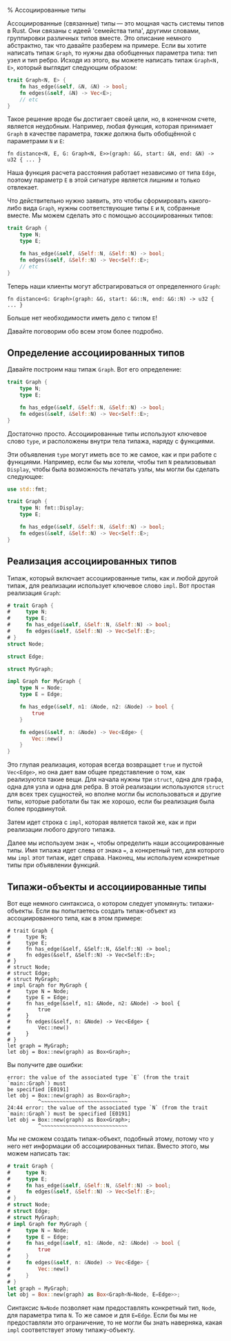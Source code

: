 % Ассоциированные типы

Ассоциированные (связанные) типы — это мощная часть системы типов в Rust. Они
связаны с идеей 'семейства типа', другими словами, группировки различных типов
вместе. Это описание немного абстрактно, так что давайте разберем на примере.
Если вы хотите написать типаж `Graph`, то нужны два обобщенных параметра типа:
тип узел и тип ребро. Исходя из этого, вы можете написать типаж `Graph<N, E>`,
который выглядит следующим образом:

```rust
trait Graph<N, E> {
    fn has_edge(&self, &N, &N) -> bool;
    fn edges(&self, &N) -> Vec<E>;
    // etc
}
```

Такое решение вроде бы достигает своей цели, но, в конечном счете, является
неудобным. Например, любая функция, которая принимает `Graph` в качестве
параметра, _также_ должна быть обобщённой с параметрами `N` и `E`:

```rust,ignore
fn distance<N, E, G: Graph<N, E>>(graph: &G, start: &N, end: &N) -> u32 { ... }
```

Наша функция расчета расстояния работает независимо от типа `Edge`, поэтому
параметр `E` в этой сигнатуре является лишним и только отвлекает.

Что действительно нужно заявить, это чтобы сформировать какого-либо вида
`Graph`, нужны соответствующие типы `E` и `N`, собранные вместе. Мы можем
сделать это с помощью ассоциированных типов:

```rust
trait Graph {
    type N;
    type E;

    fn has_edge(&self, &Self::N, &Self::N) -> bool;
    fn edges(&self, &Self::N) -> Vec<Self::E>;
    // etc
}
```

Теперь наши клиенты могут абстрагироваться от определенного `Graph`:

```rust,ignore
fn distance<G: Graph>(graph: &G, start: &G::N, end: &G::N) -> u32 { ... }
```

Больше нет необходимости иметь дело с типом `E`!

Давайте поговорим обо всем этом более подробно.

## Определение ассоциированных типов

Давайте построим наш типаж `Graph`. Вот его определение:

```rust
trait Graph {
    type N;
    type E;

    fn has_edge(&self, &Self::N, &Self::N) -> bool;
    fn edges(&self, &Self::N) -> Vec<Self::E>;
}
```

Достаточно просто. Ассоциированные типы используют ключевое слово `type`, и
расположены внутри тела типажа, наряду с функциями.

Эти объявления `type` могут иметь все то же самое, как и при работе с функциями.
Например, если бы мы хотели, чтобы тип `N` реализовывал `Display`, чтобы была
возможность печатать узлы, мы могли бы сделать следующее:

```rust
use std::fmt;

trait Graph {
    type N: fmt::Display;
    type E;

    fn has_edge(&self, &Self::N, &Self::N) -> bool;
    fn edges(&self, &Self::N) -> Vec<Self::E>;
}
```

## Реализация ассоциированных типов

Типаж, который включает ассоциированные типы, как и любой другой типаж, для
реализации использует ключевое слово `impl`. Вот простая реализация `Graph`:

```rust
# trait Graph {
#     type N;
#     type E;
#     fn has_edge(&self, &Self::N, &Self::N) -> bool;
#     fn edges(&self, &Self::N) -> Vec<Self::E>;
# }
struct Node;

struct Edge;

struct MyGraph;

impl Graph for MyGraph {
    type N = Node;
    type E = Edge;

    fn has_edge(&self, n1: &Node, n2: &Node) -> bool {
        true
    }

    fn edges(&self, n: &Node) -> Vec<Edge> {
        Vec::new()
    }
}
```

Это глупая реализация, которая всегда возвращает `true` и пустой `Vec<Edge>`, но
она дает вам общее представление о том, как реализуются такие ​​вещи. Для начала
нужны три `struct`, одна для графа, одна для узла и одна для ребра. В этой
реализации используются `struct` для всех трех сущностей, но вполне могли бы
использоваться и другие типы, которые работали бы так же хорошо, если бы
реализация была более продвинутой.

Затем идет строка с `impl`, которая является такой же, как и при реализации
любого другого типажа.

Далее мы используем знак `=`, чтобы определить наши ассоциированные типы. Имя
типажа идет слева от знака `=`, а конкретный тип, для которого мы `impl` этот
типаж, идет справа. Наконец, мы используем конкретные типы при объявлении
функций.

## Типажи-объекты и ассоциированные типы

Вот еще немного синтаксиса, о котором следует упомянуть: типажи-объекты. Если вы
попытаетесь создать типаж-объект из ассоциированного типа, как в этом примере:

```rust,ignore
# trait Graph {
#     type N;
#     type E;
#     fn has_edge(&self, &Self::N, &Self::N) -> bool;
#     fn edges(&self, &Self::N) -> Vec<Self::E>;
# }
# struct Node;
# struct Edge;
# struct MyGraph;
# impl Graph for MyGraph {
#     type N = Node;
#     type E = Edge;
#     fn has_edge(&self, n1: &Node, n2: &Node) -> bool {
#         true
#     }
#     fn edges(&self, n: &Node) -> Vec<Edge> {
#         Vec::new()
#     }
# }
let graph = MyGraph;
let obj = Box::new(graph) as Box<Graph>;
```

Вы получите две ошибки:

```text
error: the value of the associated type `E` (from the trait `main::Graph`) must
be specified [E0191]
let obj = Box::new(graph) as Box<Graph>;
          ^~~~~~~~~~~~~~~~~~~~~~~~~~~~~
24:44 error: the value of the associated type `N` (from the trait
`main::Graph`) must be specified [E0191]
let obj = Box::new(graph) as Box<Graph>;
          ^~~~~~~~~~~~~~~~~~~~~~~~~~~~~
```

Мы не сможем создать типаж-объект, подобный этому, потому что у него нет
информации об ассоциированных типах. Вместо этого, мы можем написать так:

```rust
# trait Graph {
#     type N;
#     type E;
#     fn has_edge(&self, &Self::N, &Self::N) -> bool;
#     fn edges(&self, &Self::N) -> Vec<Self::E>;
# }
# struct Node;
# struct Edge;
# struct MyGraph;
# impl Graph for MyGraph {
#     type N = Node;
#     type E = Edge;
#     fn has_edge(&self, n1: &Node, n2: &Node) -> bool {
#         true
#     }
#     fn edges(&self, n: &Node) -> Vec<Edge> {
#         Vec::new()
#     }
# }
let graph = MyGraph;
let obj = Box::new(graph) as Box<Graph<N=Node, E=Edge>>;
```

Синтаксис `N=Node` позволяет нам предоставлять конкретный тип, `Node`, для
параметра типа `N`. То же самое и для `E=Edge`. Если бы мы не предоставляли это
ограничение, то не могли бы знать наверняка, какая `impl` соответствует этому
типажу-объекту.
